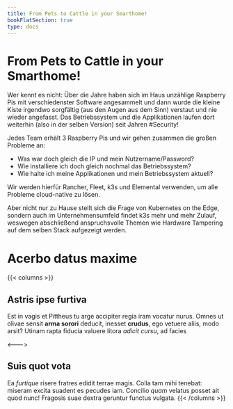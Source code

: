 ```yaml
---
title: From Pets to Cattle in your Smarthome!
bookFlatSection: true
type: docs
---
```


# From Pets to Cattle in your Smarthome!

Wer kennt es nicht: Über die Jahre haben sich im Haus unzählige Raspberry Pis mit verschiedenster Software angesammelt und dann wurde die kleine Kiste irgendwo sorgfältig (aus den Augen aus dem Sinn) verstaut und nie wieder angefasst. Das Betriebssystem und die Applikationen laufen dort weiterhin (also in der selben Version) seit Jahren #Security!

Jedes Team erhält 3 Raspberry Pis und wir gehen zusammen die großen Probleme an:

- Was war doch gleich die IP und mein Nutzername/Password?
- Wie installiere ich doch gleich nochmal das Betriebssystem?
- Wie halte ich meine Applikationen und mein Betriebssystem aktuell?

Wir werden hierfür Rancher, Fleet, k3s und Elemental verwenden, um alle Probleme cloud-native zu lösen.

Aber nicht nur zu Hause stellt sich die Frage von Kubernetes on the Edge, sondern auch im Unternehmensumfeld findet k3s mehr und mehr Zulauf, weswegen abschließend anspruchsvolle Themen wie Hardware Tampering auf dem selben Stack aufgezeigt werden.

# Acerbo datus maxime

{{< columns >}}
## Astris ipse furtiva

Est in vagis et Pittheus tu arge accipiter regia iram vocatur nurus. Omnes ut
olivae sensit **arma sorori** deducit, inesset **crudus**, ego vetuere aliis,
modo arsit? Utinam rapta fiducia valuere litora _adicit cursu_, ad facies

<--->

## Suis quot vota

Ea _furtique_ risere fratres edidit terrae magis. Colla tam mihi tenebat:
miseram excita suadent es pecudes iam. Concilio _quam_ velatus posset ait quod
nunc! Fragosis suae dextra geruntur functus vulgata.
{{< /columns >}}
